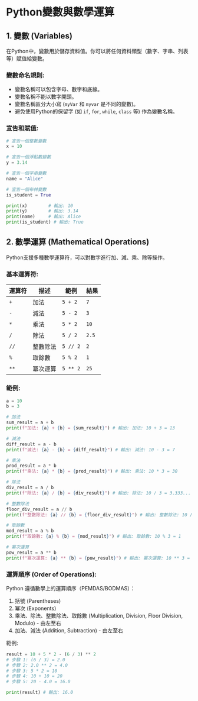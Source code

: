 # Python變數與數學運算

## 1. 變數 (Variables)

在Python中，變數用於儲存資料值。你可以將任何資料類型（數字、字串、列表等）賦值給變數。

### 變數命名規則:
- 變數名稱可以包含字母、數字和底線。
- 變數名稱不能以數字開頭。
- 變數名稱區分大小寫 (`myVar` 和 `myvar` 是不同的變數)。
- 避免使用Python的保留字 (如 `if`, `for`, `while`, `class` 等) 作為變數名稱。

### 宣告和賦值:
```python
# 宣告一個整數變數
x = 10

# 宣告一個浮點數變數
y = 3.14

# 宣告一個字串變數
name = "Alice"

# 宣告一個布林變數
is_student = True

print(x)        # 輸出: 10
print(y)        # 輸出: 3.14
print(name)     # 輸出: Alice
print(is_student) # 輸出: True
```

## 2. 數學運算 (Mathematical Operations)

Python支援多種數學運算符，可以對數字進行加、減、乘、除等操作。

### 基本運算符:

| 運算符 | 描述     | 範例        | 結果 |
|--------|----------|-------------|------|
| `+`    | 加法     | `5 + 2`     | `7`  |
| `-`    | 減法     | `5 - 2`     | `3`  |
| `*`    | 乘法     | `5 * 2`     | `10` |
| `/`    | 除法     | `5 / 2`     | `2.5`|
| `//`   | 整數除法 | `5 // 2`    | `2`  |
| `%`    | 取餘數   | `5 % 2`     | `1`  |
| `**`   | 冪次運算 | `5 ** 2`    | `25` |

### 範例:
```python
a = 10
b = 3

# 加法
sum_result = a + b
print(f"加法: {a} + {b} = {sum_result}") # 輸出: 加法: 10 + 3 = 13

# 減法
diff_result = a - b
print(f"減法: {a} - {b} = {diff_result}") # 輸出: 減法: 10 - 3 = 7

# 乘法
prod_result = a * b
print(f"乘法: {a} * {b} = {prod_result}") # 輸出: 乘法: 10 * 3 = 30

# 除法
div_result = a / b
print(f"除法: {a} / {b} = {div_result}") # 輸出: 除法: 10 / 3 = 3.333...

# 整數除法
floor_div_result = a // b
print(f"整數除法: {a} // {b} = {floor_div_result}") # 輸出: 整數除法: 10 // 3 = 3

# 取餘數
mod_result = a % b
print(f"取餘數: {a} % {b} = {mod_result}") # 輸出: 取餘數: 10 % 3 = 1

# 冪次運算
pow_result = a ** b
print(f"冪次運算: {a} ** {b} = {pow_result}") # 輸出: 冪次運算: 10 ** 3 = 1000
```

### 運算順序 (Order of Operations):
Python 遵循數學上的運算順序（PEMDAS/BODMAS）：
1. 括號 (Parentheses)
2. 冪次 (Exponents)
3. 乘法、除法、整數除法、取餘數 (Multiplication, Division, Floor Division, Modulo) - 由左至右
4. 加法、減法 (Addition, Subtraction) - 由左至右

範例:
```python
result = 10 + 5 * 2 - (6 / 3) ** 2
# 步驟 1: (6 / 3) = 2.0
# 步驟 2: 2.0 ** 2 = 4.0
# 步驟 3: 5 * 2 = 10
# 步驟 4: 10 + 10 = 20
# 步驟 5: 20 - 4.0 = 16.0

print(result) # 輸出: 16.0
```
